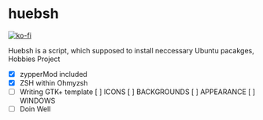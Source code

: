 # huebsh
[![ko-fi](https://www.ko-fi.com/img/donate_sm.png)](https://ko-fi.com/T6T7IGHN)

Huebsh is a script, which supposed to install neccessary Ubuntu pacakges, Hobbies Project

- [x] zypperMod included
- [x] ZSH within Ohmyzsh
- [ ] Writing GTK+ template
      [ ] ICONS
      [ ] BACKGROUNDS
      [ ] APPEARANCE
      [ ] WINDOWS
- [ ] Doin Well
